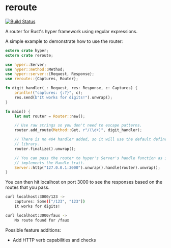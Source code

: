 # reroute
[![Build Status](https://travis-ci.org/gsquire/reroute.svg?branch=master)](https://travis-ci.org/gsquire/reroute)

A router for Rust's hyper framework using regular expressions.

A simple example to demonstrate how to use the router:

```rust
extern crate hyper;
extern crate reroute;

use hyper::Server;
use hyper::method::Method;
use hyper::server::{Request, Response};
use reroute::{Captures, Router};

fn digit_handler(_: Request, res: Response, c: Captures) {
    println!("captures: {:?}", c);
    res.send(b"It works for digits!").unwrap();
}

fn main() {
    let mut router = Router::new();

    // Use raw strings so you don't need to escape patterns.
    router.add_route(Method::Get, r"/(\d+)", digit_handler);

    // There is no 404 handler added, so it will use the default defined in the
    // library.
    router.finalize().unwrap();

    // You can pass the router to hyper's Server's handle function as it
    // implements the Handle trait.
    Server::http("127.0.0.1:3000").unwrap().handle(router).unwrap();
}
```

You can then hit localhost on port 3000 to see the responses based on the routes
that you pass.

```sh
curl localhost:3000/123 ->
    captures: Some(["/123", "123"])
    It works for digits!

curl localhost:3000/faux ->
    No route found for /faux
```

Possible feature additions:
- Add HTTP verb capabilities and checks
